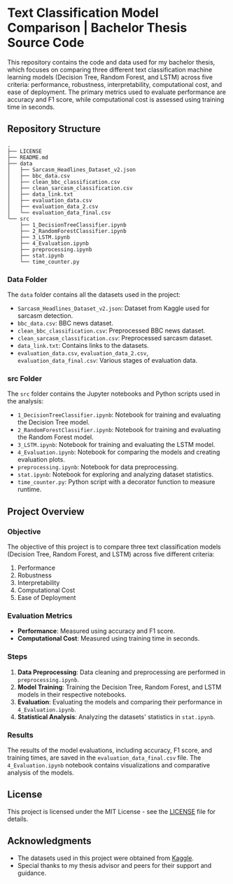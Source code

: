# Text Classification Model Comparison | Bachelor Thesis Source Code

This repository contains the code and data used for my bachelor thesis, which focuses on comparing three different text classification machine learning models (Decision Tree, Random Forest, and LSTM) across five criteria: performance, robustness, interpretability, computational cost, and ease of deployment. The primary metrics used to evaluate performance are accuracy and F1 score, while computational cost is assessed using training time in seconds.

## Repository Structure

```
.
├── LICENSE
├── README.md
├── data
│   ├── Sarcasm_Headlines_Dataset_v2.json
│   ├── bbc_data.csv
│   ├── clean_bbc_classification.csv
│   ├── clean_sarcasm_classification.csv
│   ├── data_link.txt
│   ├── evaluation_data.csv
│   ├── evaluation_data_2.csv
│   └── evaluation_data_final.csv
└── src
    ├── 1_DecisionTreeClassifier.ipynb
    ├── 2_RandomForestClassifier.ipynb
    ├── 3_LSTM.ipynb
    ├── 4_Evaluation.ipynb
    ├── preprocessing.ipynb
    ├── stat.ipynb
    └── time_counter.py
```

### Data Folder

The `data` folder contains all the datasets used in the project:

- `Sarcasm_Headlines_Dataset_v2.json`: Dataset from Kaggle used for sarcasm detection.
- `bbc_data.csv`: BBC news dataset.
- `clean_bbc_classification.csv`: Preprocessed BBC news dataset.
- `clean_sarcasm_classification.csv`: Preprocessed sarcasm dataset.
- `data_link.txt`: Contains links to the datasets.
- `evaluation_data.csv`, `evaluation_data_2.csv`, `evaluation_data_final.csv`: Various stages of evaluation data.

### src Folder

The `src` folder contains the Jupyter notebooks and Python scripts used in the analysis:

- `1_DecisionTreeClassifier.ipynb`: Notebook for training and evaluating the Decision Tree model.
- `2_RandomForestClassifier.ipynb`: Notebook for training and evaluating the Random Forest model.
- `3_LSTM.ipynb`: Notebook for training and evaluating the LSTM model.
- `4_Evaluation.ipynb`: Notebook for comparing the models and creating evaluation plots.
- `preprocessing.ipynb`: Notebook for data preprocessing.
- `stat.ipynb`: Notebook for exploring and analyzing dataset statistics.
- `time_counter.py`: Python script with a decorator function to measure runtime.

## Project Overview

### Objective

The objective of this project is to compare three text classification models (Decision Tree, Random Forest, and LSTM) across five different criteria:
1. Performance
2. Robustness
3. Interpretability
4. Computational Cost
5. Ease of Deployment

### Evaluation Metrics

- **Performance**: Measured using accuracy and F1 score.
- **Computational Cost**: Measured using training time in seconds.

### Steps

1. **Data Preprocessing**: Data cleaning and preprocessing are performed in `preprocessing.ipynb`.
2. **Model Training**: Training the Decision Tree, Random Forest, and LSTM models in their respective notebooks.
3. **Evaluation**: Evaluating the models and comparing their performance in `4_Evaluation.ipynb`.
4. **Statistical Analysis**: Analyzing the datasets' statistics in `stat.ipynb`.

### Results

The results of the model evaluations, including accuracy, F1 score, and training times, are saved in the `evaluation_data_final.csv` file. The `4_Evaluation.ipynb` notebook contains visualizations and comparative analysis of the models.

## License

This project is licensed under the MIT License - see the [LICENSE](LICENSE) file for details.

## Acknowledgments

- The datasets used in this project were obtained from [Kaggle](https://www.kaggle.com/).
- Special thanks to my thesis advisor and peers for their support and guidance.
